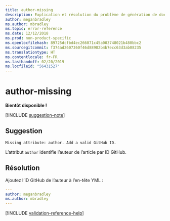 ```yaml
---
title: author-missing
description: Explication et résolution du problème de génération de documents author-missing.
author: meganbradley
ms.author: mbradley
ms.topic: error-reference
ms.date: 12/12/2018
ms.prod: non-product-specific
ms.openlocfilehash: 89725dcfbd4ec266071c45a003748021b480bbc2
ms.sourcegitcommit: f374ad2607360f46d88982b4b7ecc63d3ab08235
ms.translationtype: HT
ms.contentlocale: fr-FR
ms.lasthandoff: 02/20/2019
ms.locfileid: "56431527"
---
```

# <a name="author-missing"></a>author-missing

**Bientôt disponible !**

[!INCLUDE [suggestion-note](includes/suggestion-note.md)]

## <a name="suggestion"></a>Suggestion

`Missing attribute: author. Add a valid GitHub ID.`

L’attribut `author` identifie l’auteur de l’article par ID GitHub. 

## <a name="resolution"></a>Résolution

Ajoutez l’ID GitHub de l’auteur à l’en-tête YML :

```yml
---
author: meganbradley
ms.author: mbradley
---
```

<!--make sure to add this file to your includes folder and verify the path-->
[!INCLUDE [validation-reference-help](includes/validation-reference-help.md)]